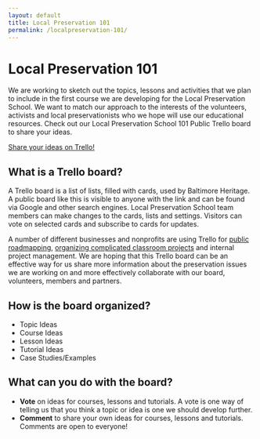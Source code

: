 ```yaml
---
layout: default
title: Local Preservation 101
permalink: /localpreservation-101/
---
```


# Local Preservation 101

We are working to sketch out the topics, lessons and activities that we plan to include in the first course we are developing for the Local Preservation School. We want to match our approach to the interests of the volunteers, activists and local preservationists who we hope will use our educational resources. Check out our Local Preservation School 101 Public Trello board to share your ideas.

<a href="https://trello.com/b/dxqnRFsi/local-preservation-101" class="button">Share your ideas on Trello!</a>

## What is a Trello board?

A Trello board is a list of lists, filled with cards, used by Baltimore Heritage. A public board like this is visible to anyone with the link and can be found via Google and other search engines. Local Preservation School team members can make changes to the cards, lists and settings. Visitors can vote on selected cards and subscribe to cards for updates.

A number of different businesses and nonprofits are using Trello for [public roadmapping](http://blog.trello.com/going-public-roadmapping-with-a-public-trello-board/), [organizing complicated classroom projects](http://blog.trello.com/curriculums-collaboration-and-reinventing-the-classroom/) and internal project management. We are hoping that this Trello board can be an effective way for us share more information about the preservation issues we are working on and more effectively collaborate with our board, volunteers, members and partners.

## How is the board organized?

- Topic Ideas
- Course Ideas
- Lesson Ideas
- Tutorial Ideas
- Case Studies/Examples

## What can you do with the board?

- **Vote** on ideas for courses, lessons and tutorials. A vote is one way of telling us that you think a topic or idea is one we should develop further.
- **Comment** to share your own ideas for courses, lessons and tutorials. Comments are open to everyone!
